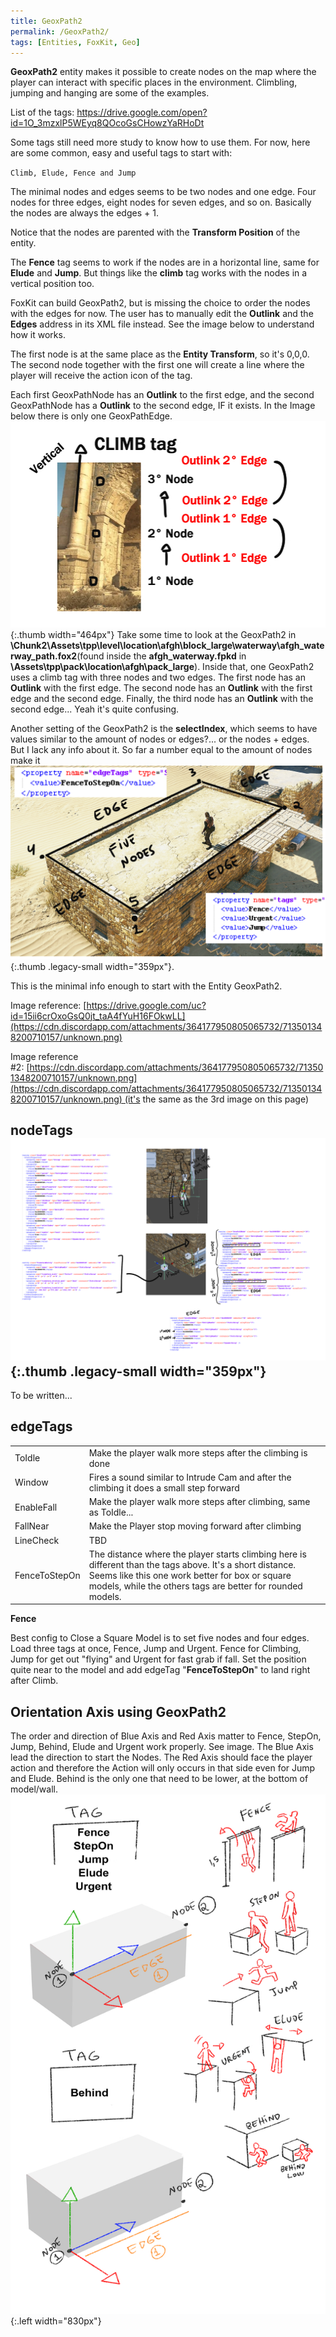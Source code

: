 ```yaml
---
title: GeoxPath2
permalink: /GeoxPath2/
tags: [Entities, FoxKit, Geo]
---
```


**GeoxPath2** entity makes it possible to create nodes on the map where
the player can interact with specific places in the environment.
Climbling, jumping and hanging are some of the examples.

List of the tags:
<https://drive.google.com/open?id=1O_3mzxlP5WEyq8QOcoGsCHowzYaRHoDt>

Some tags still need more study to know how to use them. For now, here
are some common, easy and useful tags to start with:

`Climb, Elude, Fence and Jump`

The minimal nodes and edges seems to be two nodes and one edge. Four
nodes for three edges, eight nodes for seven edges, and so on. Basically
the nodes are always the edges + 1.

Notice that the nodes are parented with the **Transform Position** of
the entity.

The **Fence** tag seems to work if the nodes are in a horizontal line,
same for **Elude** and **Jump**. But things like the **climb** tag works
with the nodes in a vertical position too.

FoxKit can build GeoxPath2, but is missing the choice to order the nodes
with the edges for now. The user has to manually edit the **Outlink**
and the **Edges** address in its XML file instead. See the image below
to understand how it works.

The first node is at the same place as the **Entity Transform**, so it's
0,0,0. The second node together with the first one will create a line
where the player will receive the action icon of the tag.

Each first GeoxPathNode has an **Outlink** to the first edge, and the
second GeoxPathNode has a **Outlink** to the second edge, IF it exists.
In the Image below there is only one GeoxPathEdge.
![](/assets/ClimbNodesEdges.jpg){:.thumb width="464px"} Take some time
to look at the GeoxPath2 in
**\\Chunk2\\Assets\\tpp\\level\\location\\afgh\\block_large\\waterway\\afgh_waterway_path.fox2**(found inside the **afgh_waterway.fpkd** in **\\Assets\\tpp\\pack\\location\\afgh\\pack_large**). Inside that, one GeoxPath2 uses a climb tag with three nodes and two edges. The first
node has an **Outlink** with the first edge. The second node has an
**Outlink** with the first edge and the second edge. Finally, the third
node has an **Outlink** with the second edge... Yeah it's quite
confusing.

Another setting of the GeoxPath2 is the **selectIndex**, which seems to have values similar to the amount of nodes or edges?... or the nodes + edges. But I lack any info about it. So far a number equal to the amount of nodes make it
![](/assets/Unknown.png){:.thumb .legacy-small width="359px"}.

This is the minimal info enough to start with the Entity GeoxPath2.

Image
reference: [https://drive.google.com/uc?id=15ii6crOxoGsQ0jt_taA4fYuH16FOkwLL](https://cdn.discordapp.com/attachments/364177950805065732/713501348200710157/unknown.png)

Image reference
\#2: [https://cdn.discordapp.com/attachments/364177950805065732/713501348200710157/unknown.png](https://cdn.discordapp.com/attachments/364177950805065732/713501348200710157/unknown.png) (it's
the same as the 3rd image on this page)

## nodeTags![](/assets/GeoxPath2ExampleFence.jpg){:.thumb .legacy-small width="359px"}

To be written...

## edgeTags

|               |                                                                                                                                                                                                                            |
| ------------- | -------------------------------------------------------------------------------------------------------------------------------------------------------------------------------------------------------------------------- |
| ToIdle        | Make the player walk more steps after the climbing is done                                                                                                                                                                 |
| Window        | Fires a sound similar to Intrude Cam and after the climbing it does a small step forward                                                                                                                                   |
| EnableFall    | Make the player walk more steps after climbing, same as ToIdle...                                                                                                                                                          |
| FallNear      | Make the Player stop moving forward after climbing                                                                                                                                                                         |
| LineCheck     | TBD                                                                                                                                                                                                                        |
| FenceToStepOn | The distance where the player starts climbing here is different than the tags above. It's a short distance. Seems like this one work better for box or square models, while the others tags are better for rounded models. |

**Fence**

Best config to Close a Square Model is to set five nodes and four edges.
Load three tags at once, Fence, Jump and Urgent. Fence for Climbing,
Jump for get out "flying" and Urgent for fast grab if fall. Set the
position quite near to the model and add edgeTag "**FenceToStepOn**" to
land right after Climb.

## Orientation Axis using GeoxPath2

The order and direction of Blue Axis and Red Axis matter to Fence,
StepOn, Jump, Behind, Elude and Urgent work properly. See image. The
Blue Axis lead the direction to start the Nodes. The Red Axis should
face the player action and therefore the Action will only occurs in that
side even for Jump and Elude. Behind is the only one that need to be
lower, at the bottom of model/wall.
![](/assets/AxisGeoxPath2.jpg){:.left width="830px"}

